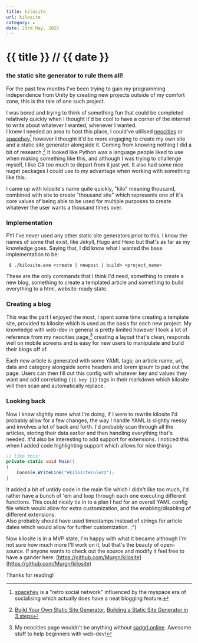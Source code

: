 ```yaml
---
title: kilosite
url: kilosite
category: ★
date: 23rd May, 2025
---
```


# {{ title }} <span>// {{ date }}</span>
### <span>the static site generator to rule them all!</span>

For the past few months I've been trying to gain my programming independence from Unity by creating new projects outside of my comfort zone, this is the tale of one such project.  

I was bored and trying to think of something fun that could be completed relatively quickly when I thought it'd be cool to have a corner of the internet to write about whatever I wanted, whenever I wanted.  
I knew I needed an area to host this place, I could've utilised [neocities](https://neocities.org/) or [spacehey](https://spacehey.com/)[^1] however I thought it'd be more engaging to create my own site and a static site generator alongside it. Coming from knowing nothing I did a bit of research.[^2] It looked like Python was a language people liked to use when making something like this, and although I was trying to challenge myself, I like C# too much to depart from it just yet. It also had some nice nuget packages I could use to my advantage when working with something like this.

I came up with kilosite's name quite quickly, "kilo" meaning thousand, combined with site to create "thousand site" which represents one of it's core values of being able to be used for multiple purposes to create whatever the user wants a thousand times over.

### Implementation
FYI I've never used any other static site generators prior to this. I know the names of some that exist, like Jekyll, Hugo and Hexo but that's as far as my knowledge goes. Saying that, I did know what I wanted the base implementation to be:

```shell
 $ ./kilosite.exe <create | newpost | build> <project_name>
 ```

These are the only commands that I think I'd need, something to create a new blog, something to create a templated article and something to build everything to a html, website-ready state.

### Creating a blog
This was the part I enjoyed the most, I spent some time creating a template site, provided to kilosite which is used as the basis for each new project. My knowledge with web-dev in general is pretty limited however I took a lot of reference from my neocities page,[^3] creating a layout that's clean, responds well on mobile screens and is easy for new users to manipulate and build their blogs off of. 

Each new article is generated with some YAML tags; an article name, url, data and category alongside some headers and lorem ipsum to pad out the page. Users can then fill out this config with whatever key and values they want and add correlating `{{{ key }}}` tags in their markdown which kilosite will then scan and automatically replace.

### Looking back
Now I know slightly more what I'm doing, if I were to rewrite kilosite I'd probably allow for a few changes, the way I handle YAML is slightly messy and involves a lot of back and forth. I'd probably scan through all the articles, storing their data earlier and then handling everything that's needed. It'd also be interesting to add support for extensions. I noticed this when I added code highlighting support which allows for nice things 

```csharp
// like this:
private static void Main()
{
    Console.WriteLine("#kilositerulezz");
}
```

It added a bit of untidy code in the main file which I didn't like too much, I'd rather have a bunch of 'em and loop through each one executing different functions. This could nicely tie in to a plan I had for an overall YAML config file which would allow for extra customization, and the enabling/disabling of different extensions.  
Also probably should have used timestamps instead of strings for article dates which would allow for further customization. ;^)

Now kilosite is in a MVP state, I'm happy with what it became although I'm not sure how much more I'll work on it, but that's the beauty of open-source. If anyone wants to check out the source and modify it feel free to have a gander here: [https://github.com/Murgn/kilosite](https://github.com/Murgn/kilosite)

Thanks for reading!

[^1]: [spacehey](https://spacehey.com/) is a "retro social network" influenced by the myspace era of socialising which actually does have a neat blogging feature.

[^2]: [Build Your Own Static Site Generator](https://blog.hamaluik.ca/posts/build-your-own-static-site-generator/), [Building a Static Site Generator in 3 steps](https://dev.to/devmount/building-a-static-site-generator-in-3-steps-72e)

[^3]: My neocities page wouldn't be anything without [sadgrl.online](https://goblin-heart.net/sadgrl). Awesome stuff to help beginners with web-dev!